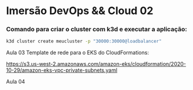 # Imersão DevOps && Cloud 02

### Comando para criar o cluster com k3d e executar a aplicação:
```Bash
k3d cluster create meucluster -p "30000:30000@loadbalancer"
```

Aula 03
Template de rede para o EKS do CloudFormations:

https://s3.us-west-2.amazonaws.com/amazon-eks/cloudformation/2020-10-29/amazon-eks-vpc-private-subnets.yaml

Aula 04
